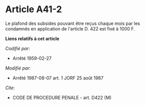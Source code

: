 # Article A41-2

Le plafond des subsides pouvant être reçus chaque mois par les condamnés en application de l'article D. 422 est fixé à 1000
F.

**Liens relatifs à cet article**

_Codifié par_:

  - Arrêté 1959-02-27

_Modifié par_:

  - Arrêté 1987-08-07 art. 1 JORF 25 août 1987

_Cite_:

  - CODE DE PROCEDURE PENALE - art. D422 (M)
